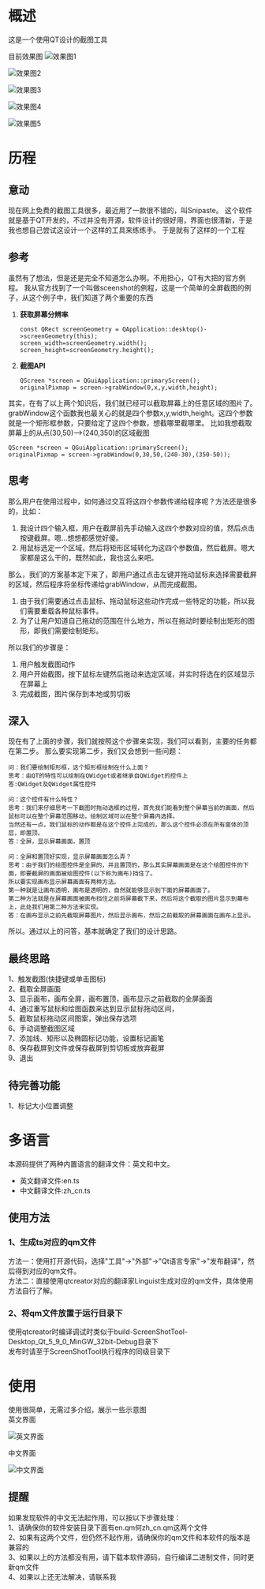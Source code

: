 # 概述
这是一个使用QT设计的截图工具

目前效果图
![效果图1](https://raw.githubusercontent.com/qiuzhiqian/ScreenShotTool/master/doc/1.gif)

![效果图2](https://raw.githubusercontent.com/qiuzhiqian/ScreenShotTool/master/doc/2.gif)

![效果图3](https://raw.githubusercontent.com/qiuzhiqian/ScreenShotTool/master/doc/3.gif)

![效果图4](https://raw.githubusercontent.com/qiuzhiqian/ScreenShotTool/master/doc/4.gif)

![效果图5](https://raw.githubusercontent.com/qiuzhiqian/ScreenShotTool/master/doc/3.jpg)

# 历程
## 意动
现在网上免费的截图工具很多，最近用了一款很不错的，叫Snipaste。
这个软件就是基于QT开发的，不过并没有开源，软件设计的很好用，界面也很清新，于是我也想自己尝试这设计一个这样的工具来练练手。
于是就有了这样的一个工程

## 参考
虽然有了想法，但是还是完全不知道怎么办啊。不用担心，QT有大把的官方例程。
我从官方找到了一个叫做sceenshot的例程，这是一个简单的全屏截图的例子，从这个例子中，我们知道了两个重要的东西
1. **获取屏幕分辨率**
	
    ```
    const QRect screenGeometry = QApplication::desktop()->screenGeometry(this);
    screen_width=screenGeometry.width();
    screen_height=screenGeometry.height();
    ```
2. **截图API**
	
    ```
    QScreen *screen = QGuiApplication::primaryScreen();
    originalPixmap = screen->grabWindow(0,x,y,width,height);
    ```
    
其实，在有了以上两个知识后，我们就已经可以截取屏幕上的任意区域的图片了。
grabWindow这个函数我也最关心的就是四个参数x,y,width,height。这四个参数就是一个矩形框参数，只要给定了这四个参数，想截哪里截哪里。
比如我想截取屏幕上的从点(30,50)-->(240,350)的区域截图

```
QScreen *screen = QGuiApplication::primaryScreen();
originalPixmap = screen->grabWindow(0,30,50,(240-30),(350-50));
```

## 思考
那么用户在使用过程中，如何通过交互将这四个参数传递给程序呢？方法还是很多的，比如：
1. 我设计四个输入框，用户在截屏前先手动输入这四个参数对应的值，然后点击按键截屏。嗯...想想都感觉好傻。
2. 用鼠标选定一个区域，然后将矩形区域转化为这四个参数值，然后截屏。嗯大家都是这么干的，既然如此，我也这么来吧。

那么，我们的方案基本定下来了，即用户通过点击左键并拖动鼠标来选择需要截屏的区域，然后程序将坐标传递给grabWindow，从而完成截图。

1. 由于我们需要通过点击鼠标、拖动鼠标这些动作完成一些特定的功能，所以我们需要重载各种鼠标事件。
2. 为了让用户知道自己拖动的范围在什么地方，所以在拖动时要绘制出矩形的图形，即我们需要绘制矩形。

所以我们的步骤是：
1. 用户触发截图动作
2. 用户开始截图，按下鼠标左键然后拖动来选定区域，并实时将选在的区域显示在屏幕上
3. 完成截图，图片保存到本地或剪切板

## 深入
现在有了上面的步骤，我们就按照这个步骤来实现，我们可以看到，主要的任务都在第二步。
那么要实现第二步，我们又会想到一些问题：

```
问：我们要绘制矩形框，这个矩形框绘制在什么上面？
思考：由QT的特性可以绘制在QWidget或者继承自QWidget的控件上
答:QWidget及QWidget属性控件
```

```
问：这个控件有什么特性？
思考：我们来仔细思考一下截图时拖动选框的过程，首先我们能看到整个屏幕当前的画面，然后鼠标可以在整个屏幕范围移动，绘制区域可以在整个屏幕内选择。
当然还有一点，我们鼠标的动作都是在这个控件上完成的，那么这个控件必须在所有窗体的顶层，即置顶。
答：全屏，显示屏幕画面，置顶
```

```
问：全屏和置顶好实现，显示屏幕画面怎么弄？
思考：由于我们的绘图控件是全屏的，并且置顶的，那么其实屏幕画面是在这个绘图控件的下面，即要截屏的画面被绘图控件(以下称为画布)挡住了。
所以要实现画布显示屏幕画面有两种方法。
第一种就是让画布透明，画布是透明的，自然就能够显示到下面的屏幕画面了。
第二种方法就是在屏幕画面被画布挡住之前将屏幕截下来，然后将这个截取的图片显示到幕布上，此处我们用第二种方法来实现。
答：在画布显示之前先截取屏幕图片，然后显示画布，然后之前截取的屏幕画面在画布上显示。
```

所以。通过以上的问答，基本就确定了我们的设计思路。

## 最终思路

1、触发截图(快捷键或单击图标)  
2、截取全屏画面  
3、显示画布，画布全屏，画布置顶，画布显示之前截取的全屏画面  
4、通过重写鼠标和绘图函数来达到显示鼠标拖动区间，  
5、截取鼠标拖动区间图案，弹出保存选项  
6、手动调整截图区域  
7、添加线、矩形以及椭圆标记功能，设置标记画笔  
8、保存截屏到文件或保存截屏到剪切板或放弃截屏  
9、退出  

## 待完善功能
1、标记大小位置调整  

# 多语言  
本源码提供了两种内置语言的翻译文件：英文和中文。  
- 英文翻译文件:en.ts  
- 中文翻译文件:zh_cn.ts  

## 使用方法  
### 1、生成ts对应的qm文件  
方法一：使用打开源代码，选择"工具"->"外部"->"Qt语言专家"->"发布翻译"，然后得到对应的qm文件。  
方法二：直接使用qtcreator对应的翻译家Linguist生成对应的qm文件，具体使用方法自行了解。  
### 2、将qm文件放置于运行目录下  
使用qtcreator时编译调试时类似于build-ScreenShotTool-Desktop_Qt_5_9_0_MinGW_32bit-Debug目录下  
发布时请至于ScreenShotTool执行程序的同级目录下

# 使用
使用很简单，无需过多介绍，展示一些示意图  
英文界面

![英文界面](https://raw.githubusercontent.com/qiuzhiqian/ScreenShotTool/master/doc/1.jpg)

中文界面

![中文界面](https://raw.githubusercontent.com/qiuzhiqian/ScreenShotTool/master/doc/2.jpg)

## 提醒

如果发现软件的中文无法起作用，可以按以下步骤处理：  
1、请确保你的软件安装目录下面有en.qm何zh_cn.qm这两个文件  
2、如果有这两个文件，但仍然不起作用，请确保你的qm文件和本软件的版本是兼容的  
3、如果以上的方法都没有用，请下载本软件源码，自行编译二进制文件，同时更新qm文件  
4、如果以上还无法解决，请联系我